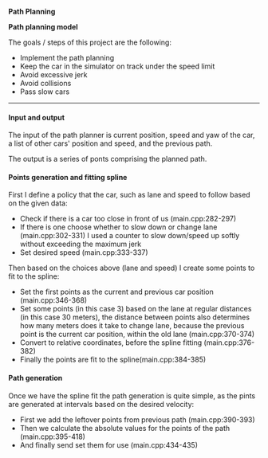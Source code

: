 **Path Planning** 

**Path planning model**

The goals / steps of this project are the following:
* Implement the path planning
* Keep the car in the simulator on track under the speed limit
* Avoid excessive jerk
* Avoid collisions
* Pass slow cars



---
#### Input and output

The input of the path planner is current position, speed and yaw of the car,
a list of other cars' position and speed, and the previous path.

The output is a series of ponts comprising the planned path.

#### Points generation and fitting spline 

First I define a policy that the car, such as lane and speed to follow based on the given data:

* Check if there is a car too close in front of us (main.cpp:282-297) 
* If there is one choose whether to slow down or change lane (main.cpp:302-331) I used a counter to slow down/speed up softly without exceeding the maximum jerk
* Set desired speed (main.cpp:333-337)

Then based on the choices above (lane and speed) I create some points to fit to the spline:

* Set the first points as the current and previous car position (main.cpp:346-368) 
* Set some points (in this case 3) based on the lane at regular distances (in this case 30 meters), the distance between points also determines how many meters does it take to change lane, because the previous point is the current car position, within the old lane (main.cpp:370-374)
* Convert to relative coordinates, before the spline fitting (main.cpp:376-382)
* Finally the points are fit to the spline(main.cpp:384-385)

#### Path generation

Once we have the spline fit the path generation is quite simple, as the pints are generated at intervals based on the desired velocity:

* First we add the leftover points from previous path (main.cpp:390-393)
* Then we calculate the absolute values for the points of the path (main.cpp:395-418)
* And finally send set them for use (main.cpp:434-435)
